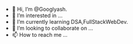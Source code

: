 - 👋 Hi, I’m @Googlyash.
- 👀 I’m interested in ...
- 🌱 I’m currently learning DSA,FullStackWebDev.
- 💞️ I’m looking to collaborate on ...
- 📫 How to reach me ...

<!---
Googlyash/Googlyash is a ✨ special ✨ repository because its `README.md` (this file) appears on your GitHub profile.
You can click the Preview link to take a look at your changes.
--->
